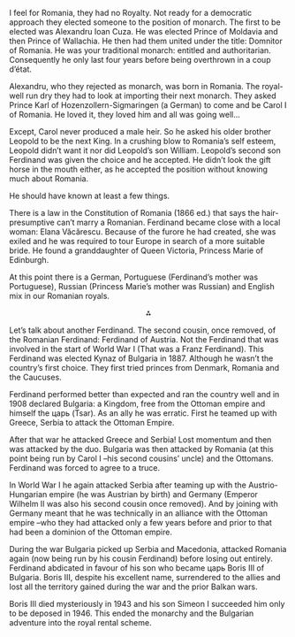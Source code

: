 I feel for Romania, they had no Royalty. Not ready for a democratic approach they elected someone to the position of monarch. The first to be elected was Alexandru Ioan Cuza. He was elected Prince of Moldavia and then Prince of Wallachia. He then had them united under the title: Domnitor of Romania. He was your traditional monarch: entitled and authoritarian. Consequently he only last four years before being overthrown in a coup d’état. 

Alexandru, who they rejected as monarch, was born in Romania. The royal-well run dry they had to look at importing their next monarch. They asked Prince Karl of Hozenzollern-Sigmaringen (a German) to come and be Carol I of Romania. He loved it, they loved him and all was going well…

Except, Carol never produced a male heir. So he asked his older brother Leopold to be the next King. In a crushing blow to Romania’s self esteem, Leopold didn’t want it nor did Leopold’s son William. Leopold’s second son Ferdinand was given the choice and he accepted. He didn’t look the gift horse in the mouth either, as he accepted the position without knowing much about Romania.

He should have known at least a few things. 

There is a law in the Constitution of Romania (1866 ed.) that says the hair-presumptive can’t marry a Romanian. Ferdinand became close with a local woman: Elana Văcărescu. Because of the furore he had created, she was exiled and he was required to tour Europe in search of a more suitable bride. He found a granddaughter of Queen Victoria, Princess Marie of Edinburgh.

At this point there is a German, Portuguese (Ferdinand’s mother was Portuguese), Russian (Princess Marie’s mother was Russian) and English mix in our Romanian royals.

<p style="text-align:center;"> ⁂ </p>

Let’s talk about another Ferdinand. The second cousin, once removed, of the Romanian Ferdinand: Ferdinand of Austria. Not the Ferdinand that was involved in the start of World War I (That was a Franz Ferdinand). This Ferdinand was elected Kynaz of Bulgaria in 1887. Although he wasn’t the country’s first choice. They first tried princes from Denmark, Romania and the Caucuses.

Ferdinand performed better than expected and ran the country well and in 1908 declared Bulgaria: a Kingdom, free from the Ottoman empire and himself the царь (Tsar). As an ally he was erratic. First he teamed up with Greece, Serbia to attack the Ottoman Empire. 

After that war he attacked Greece and Serbia! Lost momentum and then was attacked by the duo. Bulgaria was then attacked by Romania (at this point being run by Carol I –his second cousins’ uncle) and the Ottomans. Ferdinand was forced to agree to a truce. 

In World War I he again attacked Serbia after teaming up with the Austrio-Hungarian empire (he was Austrian by birth) and Germany (Emperor Wilhelm II was also his second cousin once removed). And by joining with Germany meant that he was technically in an alliance with the Ottoman empire –who they had attacked only a few years before and prior to that had been a dominion of the Ottoman empire. 

During the war Bulgaria picked up Serbia and Macedonia, attacked Romania again (now being run by his cousin Ferdinand) before losing out entirely. Ferdinand abdicated in favour of his son who became царь Boris III of Bulgaria. Boris III, despite his excellent name, surrendered to the allies and lost all the territory gained during the war and the prior Balkan wars. 

Boris III died mysteriously in 1943 and his son Simeon I succeeded him only to be deposed in 1946. This ended the monarchy and the Bulgarian adventure into the royal rental scheme.